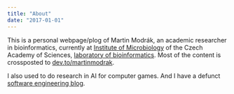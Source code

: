 ```yaml
---
title: "About"
date: "2017-01-01"
---
```



This is a personal webpage/plog of Martin Modrák, an academic researcher in bioinformatics, currently at [Institute of Microbiology](http://www.mbucas.cz) of the Czech Academy of Sciences, [laboratory of bioinformatics](http://lab126.mbu.cas.cz). Most of the content is crossposted to [dev.to/martinmodrak](https://dev.to/martinmodrak).

I also used to do research in AI for computer games. And I have a defunct [software engineering blog](http://babickababa.blogspot.cz).